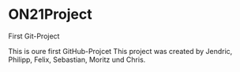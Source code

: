 # ON21Project
First Git-Project

This is oure first GitHub-Projcet
This project was created by Jendric, Philipp, Felix, Sebastian, Moritz und Chris.
